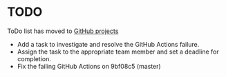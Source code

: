 # TODO

ToDo list has moved to [GitHub projects](https://github.com/users/vladmandic/projects)
- Add a task to investigate and resolve the GitHub Actions failure.
- Assign the task to the appropriate team member and set a deadline for completion.
- Fix the failing GitHub Actions on 9bf08c5 (master)

